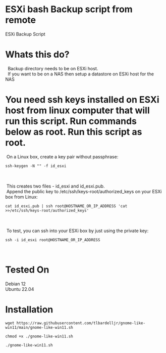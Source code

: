 # ESXi bash Backup script from remote
ESXi Backup Script

# Whats this do?
&nbsp; Backup directory needs to be on ESXi host.<br>
&nbsp; If you want to be on a NAS then setup a datastore on ESXi host for the NAS<br>


# You need ssh keys installed on ESXi host from linux computer that will run this script. Run commands below as root. Run this script as root.
&nbsp;On a Linux box, create a key pair without passphrase:<br>
```
ssh-keygen -N "" -f id_esxi
```
<br><br>
&nbsp;This creates two files - id_esxi and id_esxi.pub.<br>
&nbsp;Append the public key to /etc/ssh/keys-root/authorized_keys on your ESXi box from Linux:<br>
```
cat id_esxi.pub | ssh root@HOSTNAME_OR_IP_ADDRESS 'cat >>/etc/ssh/keys-root/authorized_keys'
```
<br><br>
&nbsp;To test, you can ssh into your ESXi box by just using the private key:<br>
```
ssh -i id_esxi root@HOSTNAME_OR_IP_ADDRESS
```
<br>


# Tested On
Debian 12<br>
Ubuntu 22.04<br>


# Installation


```
wget https://raw.githubusercontent.com/tlbardelljr/gnome-like-win11/main/gnome-like-win11.sh
```

```
chmod +x ./gnome-like-win11.sh
```

```
./gnome-like-win11.sh
```

